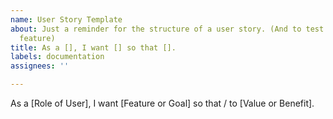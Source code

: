 ```yaml
---
name: User Story Template
about: Just a reminder for the structure of a user story. (And to test this Github
  feature)
title: As a [], I want [] so that [].
labels: documentation
assignees: ''

---
```


As a [Role of User], I want [Feature or Goal] so that / to [Value or Benefit].
